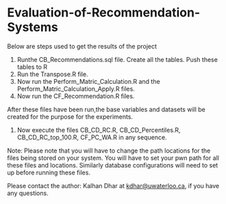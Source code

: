# Evaluation-of-Recommendation-Systems

Below are steps used to get the results of the project

1) Runthe CB_Recommendations.sql file. Create all the tables. Push these tables to R
2) Run the Transpose.R file.
3) Now run the Perform_Matric_Calculation.R and the Perform_Matric_Calculation_Apply.R files.
4) Now run the CF_Recommendation.R files.

After these files have been run,the base variables and datasets will be created for the purpose for the experiments.

1) Now execute the files CB_CD_RC.R, CB_CD_Percentiles.R, CB_CD_RC_top_100.R, CF_PC_WA.R in any sequence.


Note: Please note that you will have to change the path locations for the files being stored on your system. You will have to set your pwn path for all these files and locations. Similarly database configurations will need to set up before running these files.

Please contact the author: Kalhan Dhar at kdhar@uwaterloo.ca, if you have any questions.
